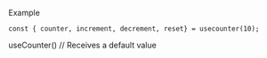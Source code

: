 Example
```
const { counter, increment, decrement, reset} = usecounter(10);

```

useCounter() // Receives a default value
